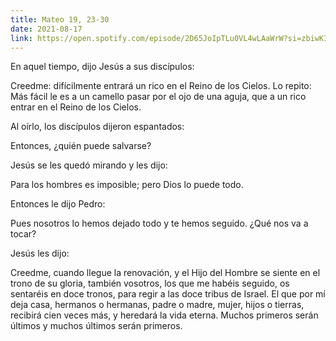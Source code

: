 ```yaml
---
title: Mateo 19, 23-30
date: 2021-08-17
link: https://open.spotify.com/episode/2D65JoIpTLu0VL4wLAaWrW?si=zbiwKIYvQdWh6-O59T4V2g&utm_source=copy-link&dl_branch=1
---
```


En aquel tiempo, dijo Jesús a sus discípulos: 

Creedme: difícilmente entrará un rico en el Reino de los Cielos. Lo repito: Más fácil le es a un camello pasar por el ojo de una aguja, que a un rico entrar en el Reino de los Cielos.

Al oírlo, los discípulos dijeron espantados: 

Entonces, ¿quién puede salvarse? 

Jesús se les quedó mirando y les dijo: 

Para los hombres es imposible; pero Dios lo puede todo.

Entonces le dijo Pedro: 

Pues nosotros lo hemos dejado todo y te hemos seguido. ¿Qué nos va a tocar?

Jesús les dijo: 

Creedme, cuando llegue la renovación, y el Hijo del Hombre se siente en el trono de su gloria, también vosotros, los que me habéis seguido, os sentaréis en doce tronos, para regir a las doce tribus de Israel. El que por mí deja casa, hermanos o hermanas, padre o madre, mujer, hijos o tierras, recibirá cien veces más, y heredará la vida eterna. Muchos primeros serán últimos y muchos últimos serán primeros.